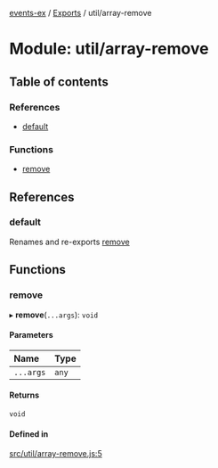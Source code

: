 [events-ex](../README.md) / [Exports](../modules.md) / util/array-remove

# Module: util/array-remove

## Table of contents

### References

- [default](util_array_remove.md#default)

### Functions

- [remove](util_array_remove.md#remove)

## References

### default

Renames and re-exports [remove](util_array_remove.md#remove)

## Functions

### remove

▸ **remove**(`...args`): `void`

#### Parameters

| Name | Type |
| :------ | :------ |
| `...args` | `any` |

#### Returns

`void`

#### Defined in

[src/util/array-remove.js:5](https://github.com/snowyu/events-ex.js/blob/76f449a/src/util/array-remove.js#L5)
